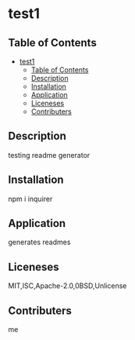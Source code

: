 # test1

## Table of Contents

- [test1](#test1)
  - [Table of Contents](#table-of-contents)
  - [Description](#description)
  - [Installation](#installation)
  - [Application](#application)
  - [Liceneses](#liceneses)
  - [Contributers](#contributers)

## Description

  <p> testing readme generator </p>
  
## Installation

  <p> npm i inquirer </p>

## Application

  <p> generates readmes </p>

## Liceneses

  <p> MIT,ISC,Apache-2.0,0BSD,Unlicense </p>

## Contributers

  <p> me </P>
